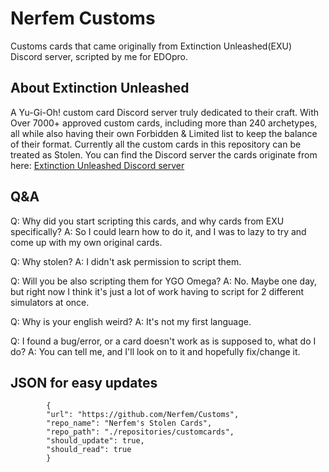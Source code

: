 # Nerfem Customs

Customs cards that came originally from Extinction Unleashed(EXU) Discord server, scripted by me for EDOpro.

## About Extinction Unleashed

A Yu-Gi-Oh! custom card Discord server truly dedicated to their craft.
With Over 7000+ approved custom cards, including more than 240 archetypes, all while also having their own Forbidden & Limited list to keep the balance of their format.
Currently all the custom cards in this repository can be treated as Stolen.
You can find the Discord server the cards originate from here:
[Extinction Unleashed Discord server](https://discord.gg/extinctionunleashed)

## Q&A

Q: Why did you start scripting this cards, and why cards from EXU specifically?
A: So I could learn how to do it, and I was to lazy to try and come up with my own original cards.

Q: Why stolen?
A: I didn't ask permission to script them.

Q: Will you be also scripting them for YGO Omega?
A: No. Maybe one day, but right now I think it's just a lot of work having to script for 2 different simulators at once.

Q: Why is your english weird?
A: It's not my first language.

Q: I found a bug/error, or a card doesn't work as is supposed to, what do I do?
A: You can tell me, and I'll look on to it and hopefully fix/change it.

## JSON for easy updates
```
		{
		"url": "https://github.com/Nerfem/Customs",
		"repo_name": "Nerfem's Stolen Cards",
		"repo_path": "./repositories/customcards",
		"should_update": true,
		"should_read": true
		}
```
